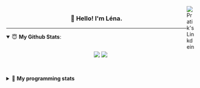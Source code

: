 <!--
<a href="https://twitter.com" target="_blank" rel="nofollow">
 <img align="right" alt="Pratik's Twitter" width="22px" src="https://cdn.jsdelivr.net/npm/simple-icons@v3/icons/twitter.svg" />
</a> 

-->
<a href="https://www.linkedin.com/in/lenagiacalone/" target="_blank" rel="nofollow">
 <img align="right" alt="Pratik's Linkdein" width="22px" src="https://cdn.jsdelivr.net/npm/simple-icons@v3/icons/linkedin.svg" />
</a>



<h3 align="center">👋 Hello! I'm Léna.</h3>

---

<!--
**lgiacalo/lgiacalo** is a ✨ _special_ ✨ repository because its `README.md` (this file) appears on your GitHub profile.

Here are some ideas to get you started:

- 🔭 I’m currently working on ...
- 🌱 I’m currently learning ...
- 👯 I’m looking to collaborate on ...
- 🤔 I’m looking for help with ...
- 💬 Ask me about ...
- 📫 How to reach me: ...
- 😄 Pronouns: ...
- ⚡ Fun fact: ...
-->

<details open>
 <summary> 😇 <b>My Github Stats</b>: </summary>
<br>
<p align = "center">
  <img src = "https://github-readme-stats.vercel.app/api?username=lgiacalo&show_icons=true&theme=nord" width="420">
  <img src = "https://github-readme-stats.vercel.app/api/top-langs/?username=lgiacalo&layout=compact&theme=nord">
</p>
 
<br>
<p align = "center">
  <imp src = "https://github-readme-stats.vercel.app/api/wakatime?username=lgiacalo&theme=nord">
</p>

</details>

<details>
 <summary>🤖 <b>My programming stats</b></summary>
 <br>
 
<!--START_SECTION:waka-->
![Code Time](http://img.shields.io/badge/Code%20Time-0%20secs-blue)

![Lines of code](https://img.shields.io/badge/From%20Hello%20World%20I%27ve%20Written-876%20Thousand%20lines%20of%20code-blue)

**🐱 My GitHub Data** 

> 🏆 51 Contributions in the Year 2022
 > 
> 📦 298.0 kB Used in GitHub's Storage 
 > 
> 🚫 Not Opted to Hire
 > 
> 📜 44 Public Repositories 
 > 
> 🔑 35 Private Repositories  
 > 
**I'm an Early 🐤** 

```text
🌞 Morning    83 commits     ███████░░░░░░░░░░░░░░░░░░   27.57% 
🌆 Daytime    177 commits    ██████████████░░░░░░░░░░░   58.8% 
🌃 Evening    41 commits     ███░░░░░░░░░░░░░░░░░░░░░░   13.62% 
🌙 Night      0 commits      ░░░░░░░░░░░░░░░░░░░░░░░░░   0.0%

```
📅 **I'm Most Productive on Monday** 

```text
Monday       76 commits     ██████░░░░░░░░░░░░░░░░░░░   25.25% 
Tuesday      51 commits     ████░░░░░░░░░░░░░░░░░░░░░   16.94% 
Wednesday    66 commits     █████░░░░░░░░░░░░░░░░░░░░   21.93% 
Thursday     58 commits     ████░░░░░░░░░░░░░░░░░░░░░   19.27% 
Friday       49 commits     ████░░░░░░░░░░░░░░░░░░░░░   16.28% 
Saturday     1 commits      ░░░░░░░░░░░░░░░░░░░░░░░░░   0.33% 
Sunday       0 commits      ░░░░░░░░░░░░░░░░░░░░░░░░░   0.0%

```


📊 **This Week I Spent My Time On** 

```text
⌚︎ Time Zone: Europe/Paris

💬 Programming Languages: 
No Activity Tracked This Week

🔥 Editors: 
No Activity Tracked This Week

🐱‍💻 Projects: 
No Activity Tracked This Week

💻 Operating System: 
No Activity Tracked This Week

```

**I Mostly Code in C** 

```text
C                        26 repos            ████████░░░░░░░░░░░░░░░░░   31.71% 
JavaScript               17 repos            █████░░░░░░░░░░░░░░░░░░░░   20.73% 
HTML                     8 repos             ██░░░░░░░░░░░░░░░░░░░░░░░   9.76% 
Shell                    8 repos             ██░░░░░░░░░░░░░░░░░░░░░░░   9.76% 
C++                      4 repos             █░░░░░░░░░░░░░░░░░░░░░░░░   4.88%

```


**Timeline**

![Chart not found](https://raw.githubusercontent.com/lgiacalo/lgiacalo/main/charts/bar_graph.png) 


 Last Updated on 21/05/2022 12:10:53 UTC
<!--END_SECTION:waka-->

</details>
